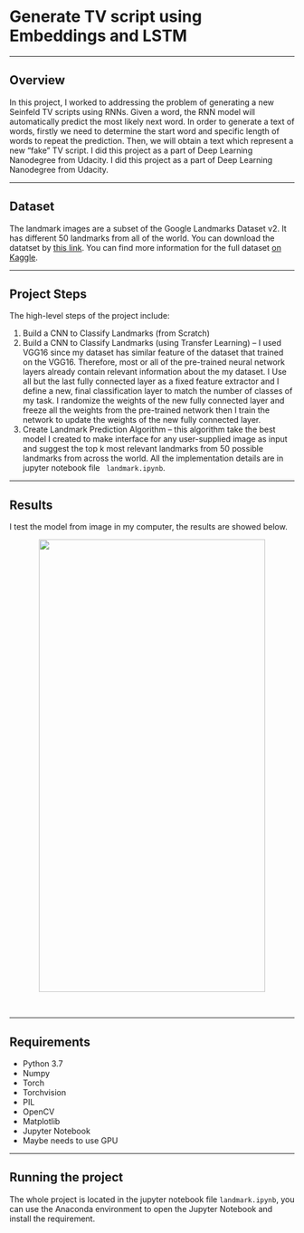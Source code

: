 # Generate TV script using Embeddings and LSTM

--- 

## Overview

In this project, I worked to addressing the problem of generating a new Seinfeld TV scripts using RNNs.  Given a word, the RNN model will automatically predict the most likely next word. In order to generate a text of words, firstly we need to determine the start word and specific length of words to repeat the prediction. Then, we will obtain a text which represent a new “fake” TV script. I did this project as a part of Deep Learning Nanodegree from Udacity.
I did this project as a part of Deep Learning Nanodegree from Udacity. 

--- 

## Dataset

The landmark images are a subset of the Google Landmarks Dataset v2. It has different 50 landmarks from all of the world. You can download the datatset by [this link](https://udacity-dlnfd.s3-us-west-1.amazonaws.com/datasets/landmark_images.zip). You can find more information for the full dataset [on Kaggle](https://www.kaggle.com/google/google-landmarks-dataset).

--- 


## Project Steps

The high-level steps of the project include:
1.	Build a CNN to Classify Landmarks (from Scratch) 
2.	Build a CNN to Classify Landmarks (using Transfer Learning)  – I used VGG16 since my dataset has similar feature of the dataset that trained on the VGG16. Therefore, most or all of the pre-trained neural network layers already contain relevant information about the my dataset. I Use all but the last fully connected layer as a fixed feature extractor and I define a new, final classification layer to match the number of classes of my task. I randomize the weights of the new fully connected layer and freeze all the weights from the pre-trained network then I train the network to update the weights of the new fully connected layer.
3.	Create Landmark Prediction Algorithm – this algorithm take the best model I created to make interface for any user-supplied image as input and suggest the top k most relevant landmarks from 50 possible landmarks from across the world. 
All the implementation details are in jupyter notebook file ``` landmark.ipynb```.

--- 

## Results

I test the model from image in my computer, the results are showed below. 

<div align="center">
<p>
<img src="Untitled - Frame 1.jpg" width="400" height="800"/>
</p>
<br>
<div>
</div>
</div>



---

## Requirements	
- Python 3.7
- Numpy 
- Torch
- Torchvision
- PIL
- OpenCV
- Matplotlib 
- Jupyter Notebook
- Maybe needs to use GPU


---

## Running the project
The whole project is located in the jupyter notebook file ``` landmark.ipynb ```, you can use the Anaconda environment to open the Jupyter Notebook and install the requirement.
